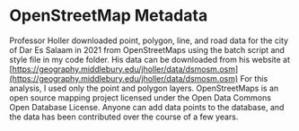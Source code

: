 # OpenStreetMap Metadata

Professor Holler downloaded point, polygon, line, and road data for the city of Dar Es Salaam in 2021 from OpenStreetMaps using the batch script and style file in my code folder.
His data can be downloaded from his website at [https://geography.middlebury.edu/jholler/data/dsmosm.osm](https://geography.middlebury.edu/jholler/data/dsmosm.osm)
For this analysis, I used only the point and polygon layers.
OpenStreetMaps is an open source mapping project licensed under the Open Data Commons Open Database License.
Anyone can add data points to the database, and the data has been contributed over the course of a few years.
